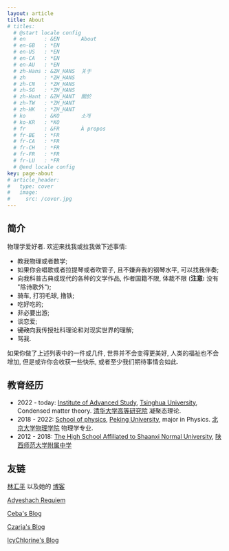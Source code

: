 ```yaml
---
layout: article
title: About
# titles: 
  # @start locale config
  # en      : &EN       About
  # en-GB   : *EN
  # en-US   : *EN
  # en-CA   : *EN
  # en-AU   : *EN
  # zh-Hans : &ZH_HANS  关于
  # zh      : *ZH_HANS
  # zh-CN   : *ZH_HANS
  # zh-SG   : *ZH_HANS
  # zh-Hant : &ZH_HANT  關於
  # zh-TW   : *ZH_HANT
  # zh-HK   : *ZH_HANT
  # ko      : &KO       소개
  # ko-KR   : *KO
  # fr      : &FR       À propos
  # fr-BE   : *FR
  # fr-CA   : *FR
  # fr-CH   : *FR
  # fr-FR   : *FR
  # fr-LU   : *FR
  # @end locale config
key: page-about
# article_header:
#   type: cover
#   image:
#     src: /cover.jpg
---
```


## 简介

物理学爱好者. 欢迎来找我或拉我做下述事情:

- 教我物理或者数学;
- 如果你会唱歌或者拉提琴或者吹管子, 且不嫌弃我的钢琴水平, 可以找我伴奏;
- 向我科普古典或现代的各种的文学作品, 作者国籍不限, 体裁不限 (**注意:** 没有 "除诗歌外");
- 骑车, 打羽毛球, 撸铁;
- 吃好吃的;
- 非必要出游;
- 谈恋爱;
- ~~键政~~向我传授社科理论和对现实世界的理解;
- 骂我.
  
如果你做了上述列表中的一件或几件, 世界并不会变得更美好, 人类的福祉也不会增加, 但是或许你会收获一些快乐, 或者至少我们期待事情会如此.

## 教育经历

- 2022 - today: [Institute of Advanced Study](https://www.ias.tsinghua.edu.cn/), [Tsinghua University](https://www.tsinghua.edu.cn/), Condensed matter theory. [清华大学](https://www.tsinghua.edu.cn/)[高等研究院](https://www.ias.tsinghua.edu.cn/) 凝聚态理论.
- 2018 - 2022: [School of physics](http://www.phy.pku.edu.cn/), [Peking University](https://www.pku.edu.cn/), major in Physics. [北京大学](https://www.pku.edu.cn/)[物理学院](http://www.phy.pku.edu.cn/) 物理学专业.
- 2012 - 2018: [The High School Affiliated to Shaanxi Normal University](http://www.sdfz.com.cn/), [陕西师范大学附属中学](http://www.sdfz.com.cn/) 

## 友链

[林汇平](https://lhp-pku.top/) 以及她的 [博客](https://blog.lhp-pku.top/)

[Adyeshach Requiem](https://adyeshachrequiem.github.io/)

[Ceba's Blog](https://blog.ceba.tech/)

[Czarja's Blog](http://blog.czarja.top/)

[IcyChlorine's Blog](https://icychlorine.github.io/)